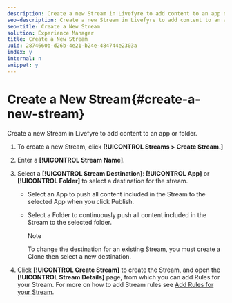 ```yaml
---
description: Create a new Stream in Livefyre to add content to an app or folder.
seo-description: Create a new Stream in Livefyre to add content to an app or folder.
seo-title: Create a New Stream
solution: Experience Manager
title: Create a New Stream
uuid: 2874660b-d26b-4e21-b24e-484744e2303a
index: y
internal: n
snippet: y
---
```


# Create a New Stream{#create-a-new-stream}

Create a new Stream in Livefyre to add content to an app or folder.

1. To create a new Stream, click **[!UICONTROL Streams > Create Stream.]**
1. Enter a **[!UICONTROL Stream Name]**.
1. Select a **[!UICONTROL Stream Destination]**: **[!UICONTROL App]** or **[!UICONTROL Folder]** to select a destination for the stream.

    * Select an App to push all content included in the Stream to the selected App when you click Publish.
    * Select a Folder to continuously push all content included in the Stream to the selected folder.

       >[!NOTE]
       >
       >To change the destination for an existing Stream, you must create a Clone then select a new destination.

1. Click **[!UICONTROL Create Stream]** to create the Stream, and open the **[!UICONTROL Stream Details]** page, from which you can add Rules for your Stream. For more on how to add Stream rules see [Add Rules for your Stream](../c-streams/t-add-rules-for-your-stream.md#t_add_rules_for_your_stream).
